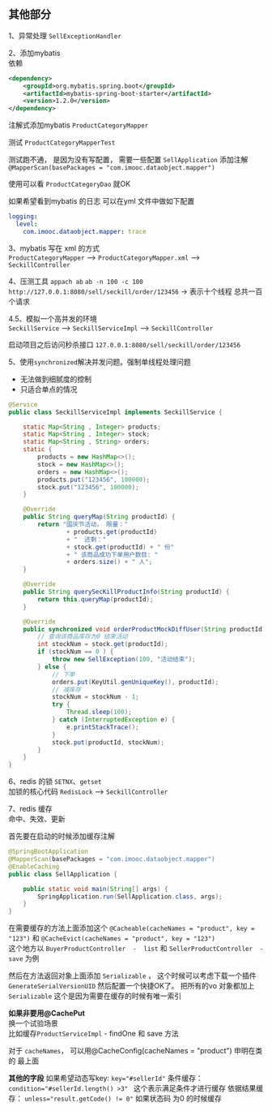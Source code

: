 ## 其他部分

1、异常处理 `SellExceptionHandler`

2、添加mybatis                         
依赖                              
```xml
<dependency>
    <groupId>org.mybatis.spring.boot</groupId>
    <artifactId>mybatis-spring-boot-starter</artifactId>
    <version>1.2.0</version>
</dependency>
```


注解式添加mybatis `ProductCategoryMapper`                           

测试 `ProductCategoryMapperTest`

测试跑不通， 是因为没有写配置， 需要一些配置 `SellApplication` 添加注解 `@MapperScan(basePackages = "com.imooc.dataobject.mapper")`

使用可以看 `ProductCategoryDao` 就OK

如果希望看到mybatis 的日志 可以在yml 文件中做如下配置
```yaml
logging:
  level: 
    com.imooc.dataobject.mapper: trace
```

3、mybatis 写在 xml 的方式                                
`ProductCategoryMapper` --> `ProductCategoryMapper.xml`  -->  `SeckillController`

4、压测工具 `appach ab`
`ab -n 100 -c 100 http://127.0.0.1:8080/sell/seckill/order/123456` -> 表示十个线程 总共一百个请求


4.5、模拟一个高并发的环境                          
`SeckillService` -->  `SeckillServiceImpl` -->  `SeckillController`

启动项目之后访问秒杀接口 `127.0.0.1:8080/sell/seckill/order/123456`


5、使用`synchronized`解决并发问题。强制单线程处理问题                          
- 无法做到细腻度的控制
- 只适合单点的情况
```java
@Service
public class SeckillServiceImpl implements SeckillService {

    static Map<String , Integer> products;
    static Map<String , Integer> stock;
    static Map<String , String> orders;
    static {
        products = new HashMap<>();
        stock = new HashMap<>();
        orders = new HashMap<>();
        products.put("123456", 100000);
        stock.put("123456", 100000);
    }

    @Override
    public String queryMap(String productId) {
        return "国庆节活动， 限量："
                + products.get(productId)
                + "  还剩："
                + stock.get(productId) + " 份"
                + " 该商品成功下单用户数目: "
                + orders.size() + " 人";
    }

    @Override
    public String querySecKillProductInfo(String productId) {
        return this.queryMap(productId);
    }

    @Override
    public synchronized void orderProductMockDiffUser(String productId) {
        // 查询该商品库存为0 结束活动
        int stockNum = stock.get(productId);
        if (stockNum == 0 ) {
            throw new SellException(100, "活动结束");
        } else {
            // 下单
            orders.put(KeyUtil.genUniqueKey(), productId);
            // 减库存
            stockNum = stockNum - 1;
            try {
                Thread.sleep(100);
            } catch (InterruptedException e) {
                e.printStackTrace();
            }
            stock.put(productId, stockNum);
        }
    }
}
```

6、redis 的锁 `SETNX`、`getset`                             
加锁的核心代码 `RedisLock` -->  `SeckillController`

7、redis 缓存                      
命中、失效、更新

首先要在启动的时候添加缓存注解
```java
@SpringBootApplication
@MapperScan(basePackages = "com.imooc.dataobject.mapper")
@EnableCaching
public class SellApplication {

	public static void main(String[] args) {
		SpringApplication.run(SellApplication.class, args);
	}
}
```

在需要缓存的方法上面添加这个 `@Cacheable(cacheNames = "product", key = "123")` 和 `@CacheEvict(cacheNames = "product", key = "123")`                         
这个地方以 `BuyerProductController  -  list` 和 `SellerProductController  -  save` 为例


然后在方法返回对象上面添加 `Serializable` ， 这个时候可以考虑下载一个插件 `GenerateSerialVersionUID` 然后配置一个快捷OK了。
把所有的vo 对象都加上 `Serializable`  这个是因为需要在缓存的时候有唯一索引

**如果非要用@CachePut**                      
换一个试验场景                     
比如缓存`ProductServiceImpl` - findOne 和  save 方法                   

对于 `cacheNames`， 可以用@CacheConfig(cacheNames = "product") 申明在类的 最上面

**其他的字段**
如果希望动态写key: `key="#sellerId"`
条件缓存： `condition="#sellerId.length() >3" ` 这个表示满足条件才进行缓存
依据结果缓存： `unless="result.getCode() != 0"` 如果状态码 为0 的时候缓存






